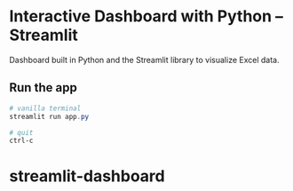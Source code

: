 
# Interactive Dashboard with Python – Streamlit

Dashboard built in Python and the Streamlit library to visualize Excel data.

## Run the app
```Powershell
# vanilla terminal
streamlit run app.py

# quit
ctrl-c
```

# streamlit-dashboard
